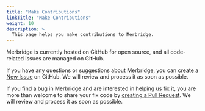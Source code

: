 ```yaml
---
title: "Make Contributions"
linkTitle: "Make Contributions"
weight: 10
description: >
  This page helps you make contributions to Merbridge.
---
```


Merbridge is currently hosted on GitHub for open source, and all code-related issues are managed on GitHub.

If you have any questions or suggestions about Merbridge, you can [create a New Issue](https://github.com/merbridge/merbridge/issues/new/choose) on GitHub. We will review and process it as soon as possible.

If you find a bug in Merbridge and are interested in helping us fix it, you are more than welcome to share your fix code by [creating a Pull Request](https://github.com/merbridge/merbridge/compare). We will review and process it as soon as possible.
